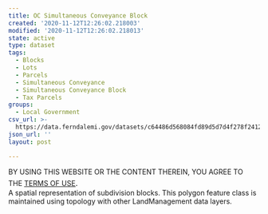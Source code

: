 ```yaml
---
title: OC Simultaneous Conveyance Block
created: '2020-11-12T12:26:02.218003'
modified: '2020-11-12T12:26:02.218013'
state: active
type: dataset
tags:
  - Blocks
  - Lots
  - Parcels
  - Simultaneous Conveyance
  - Simultaneous Conveyance Block
  - Tax Parcels
groups:
  - Local Government
csv_url: >-
  https://data.ferndalemi.gov/datasets/c64486d568084fd89d5d7d4f278f2412_5.csv?outSR=%7B%22latestWkid%22%3A2253%2C%22wkid%22%3A2253%7D
json_url: ''
layout: post

---
```

BY USING THIS WEBSITE OR THE CONTENT THEREIN, YOU AGREE TO THE <u><a href='https://www.oakgov.com/open-data-terms'>TERMS OF USE</a></u><span style='font-family: &quot;Avenir Next W01&quot;, &quot;Avenir Next W00&quot;, &quot;Avenir Next&quot;, Avenir, &quot;Helvetica Neue&quot;, Helvetica, Arial, sans-serif; font-size: 17px;'>. </span><span style='font-family: &quot;Avenir Next W01&quot;, &quot;Avenir Next W00&quot;, &quot;Avenir Next&quot;, Avenir, &quot;Helvetica Neue&quot;, Helvetica, Arial, sans-serif; font-size: 17px;'><br /></span>A spatial representation of subdivision blocks. This polygon feature class is maintained using topology with other LandManagement data layers.
